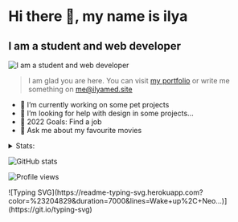 # Hi there 👋, my name is ilya
## I am a student and web developer
![I am a student and web developer](https://i.pinimg.com/originals/b9/ba/44/b9ba446cca2bb06ff1a8d49fd46581ed.jpg)

>I am glad you are here. You can visit [my portfolio](https://ilyamed.site/) or write me something on me@ilyamed.site 

- 🔭 I’m currently working on some pet projects
- 🤔 I’m looking for help with design in some projects...
- 🥅 2022 Goals: Find a job
- 💬 Ask me about my favourite movies 

<details><summary>Stats:<summary>
<p>
<!--START_SECTION:waka-->
  
<!--END_SECTION:waka-->
  
![GitHub stats](https://github-readme-stats.vercel.app/api?username=Terro216&show_icons=true)  

![Profile views](https://gpvc.arturio.dev/Terro216)
<p>
</details>
![Typing SVG](https://readme-typing-svg.herokuapp.com?color=%23204829&duration=7000&lines=Wake+up%2C+Neo...)](https://git.io/typing-svg)
